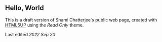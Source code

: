 ## Hello, World
This is a draft version of Shami Chatterjee's public web page, created with [HTML5UP](https://html5up.net/) using the *Read Only* theme.

Last edited _2022 Sep 20_
